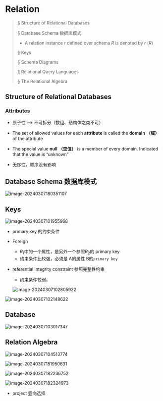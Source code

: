 # Relation

> § Structure of Relational Databases
>
> § Database Schema  数据库模式
>
> - A relation instance *r* defined over schema *R* is denoted by *r* (*R*)
>
> § Keys
>
> § Schema Diagrams
>
> § Relational Query Languages
>
> § The Relational Algebra

## Structure of Relational Databases



### Attributes

- 原子性 --> 不可拆分（数组、结构体之类不可）

- The set of allowed values for each **attribute** is called the **domain** **（域）** of the attribute

- The special value **null** **（空值）** is a member of every domain. Indicated that the value is “unknown”

- 无序性，顺序没有影响

## Database Schema  数据库模式

![image-20240307180351107](https://zzh-pic-for-self.oss-cn-hangzhou.aliyuncs.com/img/202403071803221.png)

## Keys

![image-20240307101955968](https://zzh-pic-for-self.oss-cn-hangzhou.aliyuncs.com/img/202403071019133.png)

- primary key 的约束条件

- Foreign

  - $R_1$中的一个属性，是另外一个参照$R_2$的 primary key
  - 约束条件比较强，必须是 A的属性 B的`primary key`

- referential integrity constraint 参照完整性约束

  - 约束条件较弱，

  

  ![image-20240307102805922](https://zzh-pic-for-self.oss-cn-hangzhou.aliyuncs.com/img/202403071028221.png)

![image-20240307102148622](https://zzh-pic-for-self.oss-cn-hangzhou.aliyuncs.com/img/202403071021764.png)

## Database

![image-20240307103017347](https://zzh-pic-for-self.oss-cn-hangzhou.aliyuncs.com/img/202403071030505.png)

## Relation Algebra

![image-20240307104513774](https://zzh-pic-for-self.oss-cn-hangzhou.aliyuncs.com/img/202403071045958.png)

![image-20240307181950631](https://zzh-pic-for-self.oss-cn-hangzhou.aliyuncs.com/img/202403071819720.png)

![image-20240307182236752](https://zzh-pic-for-self.oss-cn-hangzhou.aliyuncs.com/img/202403071822871.png)

![image-20240307182324973](https://zzh-pic-for-self.oss-cn-hangzhou.aliyuncs.com/img/202403071823048.png)

- project 竖向选择